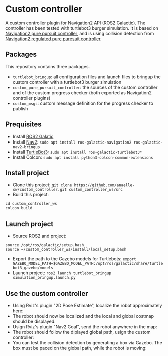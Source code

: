 # Custom controller
A custom controller plugin for Navigation2 API (ROS2 Galactic).
The controller has been tested with turtlebot3 burger simulation.
It is based on [Navigation2 pure pursuit controller](https://github.com/ros-planning/navigation2_tutorials/tree/126902457c5c646b136569886d6325f070c1073d/nav2_pure_pursuit_controller), and is using collision detection from [Navigation2 regulated pure puresuit controller](https://github.com/ros-planning/navigation2/tree/galactic/nav2_regulated_pure_pursuit_controller).

## Packages
This repository contains three packages.
* `turtlebot_bringup`: all configuration files and launch files to bringup the custom controller with a turtlebot3 burger simulation
* `custom_pure_pursuit_controller`: the sources of the custom controller and of the custom progress checker (both exported as Navigation2 controller plugins)
* `custom_msgs`: custom message definition for the progress checker to publish

## Prequisites
* Install [ROS2 Galatic](https://docs.ros.org/en/galactic/Installation/Ubuntu-Install-Debians.html)
* Install [Nav2](https://navigation.ros.org/build_instructions/index.html): `sudo apt install ros-galactic-navigation2 ros-galactic-nav2-bringup`
* Install [TurtleBot3](https://github.com/ROBOTIS-GIT/turtlebot3/tree/galactic-devel): `sudo apt install ros-galactic-turtlebot3*`
* Install Colcon: `sudo apt install python3-colcon-common-extensions`

## Install project
* Clone this project: `git clone https://github.com/anaelle-sw/custom_controller.git custom_controller_ws/src`
* Build this project:
```
cd custom_controller_ws
colcon build
```

## Launch project
* Source ROS2 and project:
```
source /opt/ros/galactic/setup.bash
source ~/custom_controller_ws/install/local_setup.bash
```
* Export the path to the Gazebo models for Turtlebots: `export GAZEBO_MODEL_PATH=$GAZEBO_MODEL_PATH:/opt/ros/galactic/share/turtlebot3_gazebo/models`
* Launch project: `ros2 launch turtlebot_bringup simulation_bringup.launch.py`

## Use the custom controller
* Using Rviz's plugin "2D Pose Estimate", localize the robot approximately here:  
* The robot should now be localized and the local and global costmap should be displayed:
* Usign Rviz's plugin "Nav2 Goal", send the robot anywhere in the map:
* The robot should follow the diplayed global path, usign the custom controller:
* You can test the collision detection by generating a box via Gazebo. The box must be paced on the global path, while the robot is moving: 
